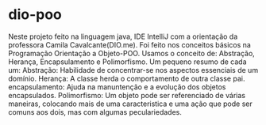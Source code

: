 # dio-poo
Neste projeto feito na linguagem java, IDE IntelliJ com a orientação da professora Camila Cavalcante(DIO.me).
Foi feito nos conceitos básicos na Programação Orientação a Objeto-POO. 
Usamos o conceito de: Abstração, Herança, Encapsulamento e Polimorfismo.
Um pequeno resumo de cada um:
Abstração: Habilidade de concentrar-se nos aspectos essenciais de um domínio. 
Herança: A classe herda o comportamento de outra classe pai.
encapsulamento: Ajuda na manuntenção e a evolução dos objetos encapsulados.
Polimorfismo: Um objeto pode ser referenciado de várias maneiras, colocando mais de uma caracteristica e uma 
ação que pode ser comuns aos dois, mas com algumas peculariedades.
